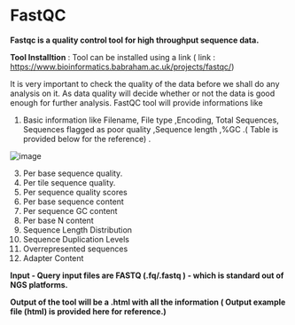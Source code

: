 # FastQC

**Fastqc is a quality control tool for high throughput sequence data.**

**Tool Installtion** : Tool can be installed using a link  ( link : https://www.bioinformatics.babraham.ac.uk/projects/fastqc/) 

It is very important to check the quality of the data before we shall do any analysis on it. As data quality will decide whether or not the data is good enough for further analysis.
FastQC tool will provide informations like 

1. Basic information like Filename, File type ,Encoding, Total Sequences, Sequences flagged as poor quality ,Sequence length ,%GC .( Table is provided below for the reference) .

![image](https://github.com/user-attachments/assets/5c491237-54f9-42c8-acc5-424571a2e20d)

3. Per base sequence quality.
4. Per tile sequence quality.
5. Per sequence quality scores
6. Per base sequence content
7. Per sequence GC content
8. Per base N content
9. Sequence Length Distribution
10. Sequence Duplication Levels
11. Overrepresented sequences
12. Adapter Content

**Input - Query input files are FASTQ (.fq/.fastq ) - which is standard out of NGS platforms.**

**Output of the tool will be a .html with all the information ( Output example file (html) is provided here for reference.)**
